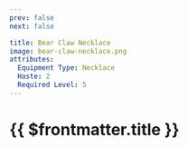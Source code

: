 ```yaml
---
prev: false
next: false

title: Bear Claw Necklace
image: bear-claw-necklace.png
attributes:
  Equipment Type: Necklace
  Haste: 2
  Required Level: 5
---
```


# {{ $frontmatter.title }}

<MyItemComponent
  :item="$frontmatter"
/>


